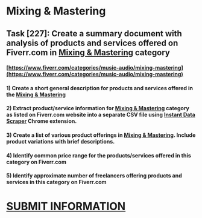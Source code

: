 # Mixing & Mastering
## Task [227]: Create a summary document with analysis of products and services offered on Fiverr.com in [Mixing & Mastering](https://www.fiverr.com/categories/music-audio/mixing-mastering) category
#### [https://www.fiverr.com/categories/music-audio/mixing-mastering](https://www.fiverr.com/categories/music-audio/mixing-mastering)
#### 1) Create a short general description for products and services offered in the [Mixing & Mastering](https://www.fiverr.com/categories/music-audio/mixing-mastering)
#### 2) Extract product/service information for [Mixing & Mastering](https://www.fiverr.com/categories/music-audio/mixing-mastering) category as listed on Fiverr.com website into a separate CSV file using [Instant Data Scraper](https://chrome.google.com/webstore/detail/instant-data-scraper/ofaokhiedipichpaobibbnahnkdoiiah) Chrome extension.
#### 3) Create a list of various product offerings in [Mixing & Mastering](https://www.fiverr.com/categories/music-audio/mixing-mastering). Include product variations with brief descriptions.
#### 4) Identify common price range for the products/services offered in this category on Fiverr.com
#### 5) Identify approximate number of freelancers offering products and services in this category on Fiverr.com

# [SUBMIT INFORMATION](https://forms.office.com/r/8AEKjkLxKG)
